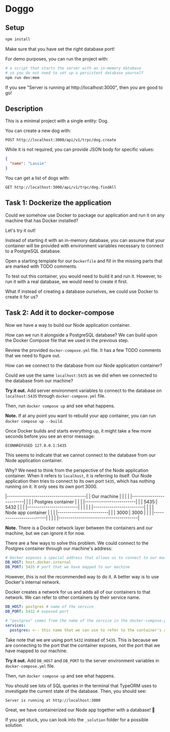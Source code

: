 # Doggo

## Setup

```sh
npm install
```

Make sure that you have set the right database port!

For demo purposes, you can run the project with:

```sh
# a script that starts the server with an in-memory database
# so you do not need to set up a persistent database yourself
npm run dev:mem
```

If you see "Server is running at http://localhost:3000", then you are good to go!

## Description

This is a minimal project with a single entity: Dog.

You can create a new dog with:

```
POST http://localhost:3000/api/v1/trpc/dog.create
```

While it is not required, you can provide JSON body for specific values:

```json
{
  "name": "Lassie"
}
```

You can get a list of dogs with:

```
GET http://localhost:3000/api/v1/trpc/dog.findAll
```

## Task 1: Dockerize the application

Could we somehow use Docker to package our application and run it on any machine that has Docker installed?

Let's try it out!

Instead of starting it with an in-memory database, you can assume that your container will be provided with environment variables necessary to connect to a PostgreSQL database.

Open a starting template for our `Dockerfile` and fill in the missing parts that are marked with TODO comments.

To test out this container, you would need to build it and run it. However, to run it with a real database, we would need to create it first.

What if instead of creating a database ourselves, we could use Docker to create it for us?

## Task 2: Add it to docker-compose

Now we have a way to build our Node application container.

How can we run it alongside a PostgreSQL database? We can build upon the Docker Compose file that we used in the previous step.

Review the provided `docker-compose.yml` file. It has a few TODO comments that we need to figure out.

How can we connect to the database from our Node application container?

Could we use the same `localhost:5435` as we did when we connected to the database from our machine?

**Try it out.** Add server environment variables to connect to the database on `localhost:5435` through `docker-compose.yml` file.

Then, run `docker compose up` and see what happens.

**Note.** If at any point you want to rebuild your app container, you can run `docker compose up --build`.

Once Docker builds and starts everything up, it might take a few more seconds before you see an error message:

```
ECONNREFUSED 127.0.0.1:5435
```

This seems to indicate that we cannot connect to the database from our Node application container.

Why? We need to think from the perspective of the Node application container. When it refers to `localhost`, it is referring to itself. Our Node application then tries to connect to its own port `5435`, which has nothing running on it. It only sees its own port 3000.

|---------------------------------------|
| Our machine                           |
|                                       |
|       |-------------------------|     |
|       | Postgres container      |     |
|       |-------------------------|     |
|  5435:| 5432                    |     |
|       |-------------------------|     |
|                                       |
|       |-------------------------|     |
|       | Node app container      |     |
|       |-------------------------|     |
|  3000:| 3000                    |     |
|       |-------------------------|     |
|                                       |
|---------------------------------------|

**Note.** There is a Docker network layer between the containers and our machine, but we can ignore it for now.

There are a few ways to solve this problem. We could connect to the Postgres container through our machine's address:

```yml
# Docker exposes a special address that allows us to connect to our machine, so our machine's "localhost", not the container's "localhost".
DB_HOST: host.docker.internal
DB_PORT: 5435 # port that we have mapped to our machine
```

However, this is not the recommended way to do it. A better way is to use Docker's internal network.

Docker creates a network for us and adds all of our containers to that network. We can refer to other containers by their service name.

```yml
DB_HOST: postgres # name of the service
DB_PORT: 5432 # exposed port

# "postgres" comes from the name of the service in the docker-compose.yml file:
services:
  postgres: <-- this name that we can use to refer to the container's address
```

Take note that we are using port `5432` instead of `5435`. This is because we are connecting to the port that the container exposes, not the port that we have mapped to our machine.

**Try it out.** Add `DB_HOST` and `DB_PORT` to the server environment variables in `docker-compose.yml` file.

Then, run `docker compose up` and see what happens.

You should see lots of SQL queries in the terminal that TypeORM uses to investigate the current state of the database. Then, you should see:

```
Server is running at http://localhost:3000
```

Great, we have containerized our Node app together with a database! 🎉

If you get stuck, you can look into the `_solution` folder for a possible solution.
